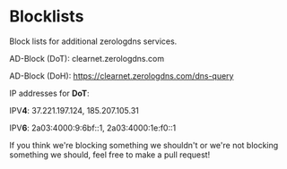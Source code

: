 # Blocklists

Block lists for additional zerologdns services.

AD-Block (DoT): clearnet.zerologdns.com

AD-Block (DoH): https://clearnet.zerologdns.com/dns-query


IP addresses for **DoT**: 


IPV**4**: 37.221.197.124, 185.207.105.31

IPV**6**: 2a03:4000:9:6bf::1, 2a03:4000:1e:f0::1

If you think we're blocking something we shouldn't or we're not blocking something we should, feel free to make a pull request!
